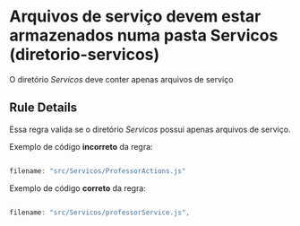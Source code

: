 # Arquivos de serviço devem estar armazenados numa pasta Servicos (diretorio-servicos)

O diretório *Servicos* deve conter apenas arquivos de serviço

## Rule Details

Essa regra valida se o diretório *Servicos* possui apenas arquivos de serviço.

Exemplo de código **incorreto** da regra:

```js

filename: "src/Servicos/ProfessorActions.js"

```

Exemplo de código **correto** da regra:

```js

filename: "src/Servicos/professorService.js",

```